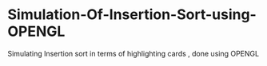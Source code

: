 # Simulation-Of-Insertion-Sort-using-OPENGL
Simulating Insertion sort in terms of highlighting cards , done using OPENGL
